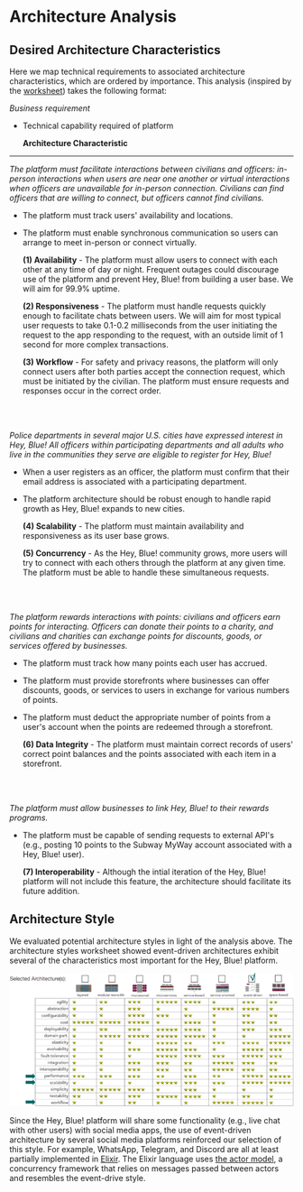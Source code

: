# Architecture Analysis

## Desired Architecture Characteristics
Here we map technical requirements to associated architecture characteristics, which are ordered by importance. This analysis (inspired by the [worksheet](https://www.developertoarchitect.com/downloads/architecture-characteristics-worksheet.pdf)) takes the following format:

*Business requirement*

- Technical capability required of platform

  **Architecture Characteristic**

---

*The platform must facilitate interactions between civilians and officers: in-person interactions when users are near one another or virtual interactions when officers are unavailable for in-person connection. Civilians can find officers that are willing to connect, but officers cannot find civilians.*
- The platform must track users' availability and locations. 
- The platform must enable synchronous communication so users can arrange to meet in-person or connect virtually.

  **(1) Availability** - The platform must allow users to connect with each other at any time of day or night. Frequent outages could discourage use of the platform and prevent Hey, Blue! from building a user base. We will aim for 99.9% uptime.

  **(2) Responsiveness** - The platform must handle requests quickly enough to facilitate chats between users. We will aim for most typical user requests to take 0.1-0.2 milliseconds from the user initiating the request to the app responding to the request, with an outside limit of 1 second for more complex transactions. 

  **(3) Workflow** - For safety and privacy reasons, the platform will only connect users after both parties accept the connection request, which must be initiated by the civilian. The platform must ensure requests and responses occur in the correct order.
<br>
<br>

*Police departments in several major U.S. cities have expressed interest in Hey, Blue! All officers within participating departments and all adults who live in the communities they serve are eligible to register for Hey, Blue!*
- When a user registers as an officer, the platform must confirm that their email address is associated with a participating department.
- The platform architecture should be robust enough to handle rapid growth as Hey, Blue! expands to new cities.

  **(4) Scalability** - The platform must maintain availability and responsiveness as its user base grows.

  **(5) Concurrency** - As the Hey, Blue! community grows, more users will try to connect with each others through the platform at any given time. The platform must be able to handle these simultaneous requests.
<br>
<br>

*The platform rewards interactions with points: civilians and officers earn points for interacting. Officers can donate their points to a charity, and civilians and charities can exchange points for discounts, goods, or services offered by businesses.*

- The platform must track how many points each user has accrued.

- The platform must provide storefronts where businesses can offer discounts, goods, or services to users in exchange for various numbers of points.

- The platform must deduct the appropriate number of points from a user's account when the points are redeemed through a storefront.

  **(6) Data Integrity** - The platform must maintain correct records of users' correct point balances and the points associated with each item in a storefront.
<br>
<br>

*The platform must allow businesses to link Hey, Blue! to their rewards programs.*

- The platform must be capable of sending requests to external API's (e.g., posting 10 points to the Subway MyWay account associated with a Hey, Blue! user).

  **(7) Interoperability** - Although the intial iteration of the Hey, Blue! platform will not include this feature, the architecture should facilitate its future addition.


## Architecture Style

We evaluated potential architecture styles in light of the analysis above. The architecture styles worksheet showed event-driven architectures exhibit several of the characteristics most important for the Hey, Blue! platform.

![architecture worksheet with the performance, scalability, and workflow characteristics and event-driven style selected](/assets/arch_worksheet_completed_crop.png)

Since the Hey, Blue! platform will share some functionality (e.g., live chat with other users) with social media apps, the use of event-driven architecture by several social media platforms reinforced our selection of this style. For example, WhatsApp, Telegram, and Discord are all at least partially implemented in [Elixir](https://hashnode.com/post/learn-elixir-the-language-behind-whatsapptelegram-discord-and-pinterest-ckqb42vqc04r948s146gi9pca). The Elixir language uses [the actor model](https://courses.cs.ut.ee/MTAT.08.024/2020_spring/uploads/Main/B96281_5867_1.pdf), a concurrency framework that relies on messages passed between actors and resembles the event-drive style. 
